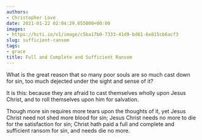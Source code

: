```yaml
---
authors:
- Christopher Love
date: 2021-01-22 02:04:29.655000+00:00
images:
- https://hcti.io/v1/image/c5ba17b0-7333-41d9-bd61-6e815cb6acf3
slug: sufficient-ransom
tags:
- grace
title: Full and Complete and Sufficient Ransom
---
```


What is the great reason that so many poor souls are so much cast down for sin, too much dejected under the sight and sense of it? 

It is this: because they are afraid to cast themselves wholly upon Jesus Christ, and to roll themselves upon him for salvation. 

Though more sin requires more tears upon the thoughts of it, yet Jesus Christ need not shed more blood for sin; Jesus Christ needs no more to die for the satisfaction for sin; Christ hath paid a full and complete and sufficient ransom for sin, and needs die no more.